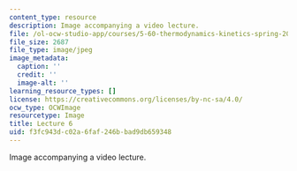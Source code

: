 ```yaml
---
content_type: resource
description: Image accompanying a video lecture.
file: /ol-ocw-studio-app/courses/5-60-thermodynamics-kinetics-spring-2008/f3fc943dc02a6faf246bbad9db659348_lec06_th.jpg
file_size: 2687
file_type: image/jpeg
image_metadata:
  caption: ''
  credit: ''
  image-alt: ''
learning_resource_types: []
license: https://creativecommons.org/licenses/by-nc-sa/4.0/
ocw_type: OCWImage
resourcetype: Image
title: Lecture 6
uid: f3fc943d-c02a-6faf-246b-bad9db659348
---
```

Image accompanying a video lecture.